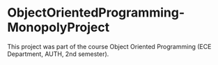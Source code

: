 # ObjectOrientedProgramming-MonopolyProject
This project was part of the course Object Oriented Programming (ECE Department, AUTH, 2nd semester).
